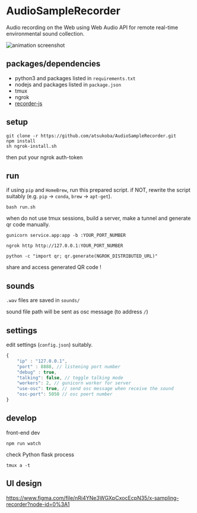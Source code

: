 # AudioSampleRecorder

Audio recording on the Web using Web Audio API for remote real-time environmental sound collection.

![animation screenshot](https://i.gyazo.com/6825cb4c65c8d1c4e7f8f7a3a6a357d4.gif)

## packages/dependencies

- python3 and packages listed in `requirements.txt`
- nodejs and packages listed in `package.json`
- tmux
- ngrok
- [recorder-js](https://www.npmjs.com/package/recorder-js)

## setup

```shell
git clone -r https://github.com/atsukoba/AudioSampleRecorder.git
npm install
sh ngrok-install.sh
```

then put your ngrok auth-token

## run

if using `pip` and `HomeBrew`, run this prepared script. if NOT, rewrite the script suitably (e.g. `pip` -> `conda`, `brew` -> `apt-get`).

```shell
bash run.sh
```

when do not use tmux sessions, build a server, make a tunnel and generate qr code manually.

```shell
gunicorn service.app:app -b :YOUR_PORT_NUMBER
```

```shell
ngrok http http://127.0.0.1:YOUR_PORT_NUMBER
```

```shell
python -c "import qr; qr.generate(NGROK_DISTRIBUTED_URL)"
```

share and access generated QR code !

## sounds

`.wav` files are saved in `sounds/`

sound file path will be sent as osc message (to address `/`)

## settings

edit settings (`config.json`) suitably.

```javascript
{
    "ip" : "127.0.0.1",
    "port" : 8888, // listening port number
    "debug" : true,
    "talking": false, // toggle talking mode
    "workers": 2, // gunicorn worker for server
    "use-osc": true, // send osc message when receive the sound
    "osc-port": 5050 // osc poert number
}
```

## develop

front-end dev

```shell
npm run watch
```

check Python flask process

```shell
tmux a -t
```

## UI design

<https://www.figma.com/file/nRi4YNe3WGXpCxocEcpN35/x-sampling-recorder?node-id=0%3A1>
